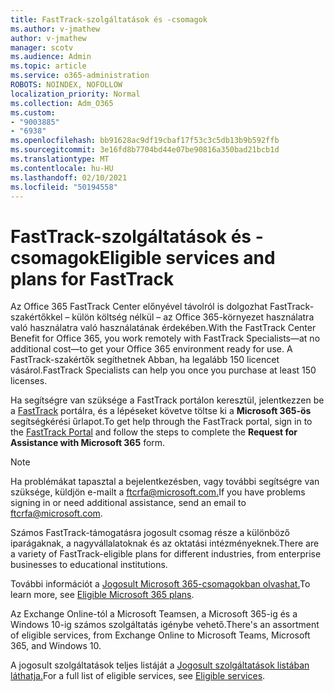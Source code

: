 ```yaml
---
title: FastTrack-szolgáltatások és -csomagok
ms.author: v-jmathew
author: v-jmathew
manager: scotv
ms.audience: Admin
ms.topic: article
ms.service: o365-administration
ROBOTS: NOINDEX, NOFOLLOW
localization_priority: Normal
ms.collection: Adm_O365
ms.custom:
- "9003885"
- "6938"
ms.openlocfilehash: bb91628ac9df19cbaf17f53c3c5db13b9b592ffb
ms.sourcegitcommit: 3e16fd8b7704bd44e07be90816a350bad21bcb1d
ms.translationtype: MT
ms.contentlocale: hu-HU
ms.lasthandoff: 02/10/2021
ms.locfileid: "50194558"
---
```

# <a name="eligible-services-and-plans-for-fasttrack"></a><span data-ttu-id="a44c6-102">FastTrack-szolgáltatások és -csomagok</span><span class="sxs-lookup"><span data-stu-id="a44c6-102">Eligible services and plans for FastTrack</span></span>

<span data-ttu-id="a44c6-103">Az Office 365 FastTrack Center előnyével távolról is dolgozhat FastTrack-szakértőkkel – külön költség nélkül – az Office 365-környezet használatra való használatra való használatának érdekében.</span><span class="sxs-lookup"><span data-stu-id="a44c6-103">With the FastTrack Center Benefit for Office 365, you work remotely with FastTrack Specialists—at no additional cost—to get your Office 365 environment ready for use.</span></span> <span data-ttu-id="a44c6-104">A FastTrack-szakértők segíthetnek Abban, ha legalább 150 licencet vásárol.</span><span class="sxs-lookup"><span data-stu-id="a44c6-104">FastTrack Specialists can help you once you purchase at least 150 licenses.</span></span>

<span data-ttu-id="a44c6-105">Ha segítségre van szüksége a FastTrack portálon keresztül, jelentkezzen be a [FastTrack](https://go.microsoft.com/fwlink/?linkid=2125443) portálra, és a lépéseket követve töltse ki a **Microsoft 365-ös** segítségkérési űrlapot.</span><span class="sxs-lookup"><span data-stu-id="a44c6-105">To get help through the FastTrack portal, sign in to the [FastTrack Portal](https://go.microsoft.com/fwlink/?linkid=2125443) and follow the steps to complete the **Request for Assistance with Microsoft 365** form.</span></span>

> [!NOTE]
> <span data-ttu-id="a44c6-106">Ha problémákat tapasztal a bejelentkezésben, vagy további segítségre van szüksége, küldjön e-mailt a [ftcrfa@microsoft.com.](mailto:ftcrfa@microsoft.com)</span><span class="sxs-lookup"><span data-stu-id="a44c6-106">If you have problems signing in or need additional assistance, send an email to [ftcrfa@microsoft.com](mailto:ftcrfa@microsoft.com).</span></span>

<span data-ttu-id="a44c6-107">Számos FastTrack-támogatásra jogosult csomag része a különböző iparágaknak, a nagyvállalatoknak és az oktatási intézményeknek.</span><span class="sxs-lookup"><span data-stu-id="a44c6-107">There are a variety of FastTrack-eligible plans for different industries, from enterprise businesses to educational institutions.</span></span>

<span data-ttu-id="a44c6-108">További információt a [Jogosult Microsoft 365-csomagokban olvashat.](https://go.microsoft.com/fwlink/?linkid=2125459)</span><span class="sxs-lookup"><span data-stu-id="a44c6-108">To learn more, see [Eligible Microsoft 365 plans](https://go.microsoft.com/fwlink/?linkid=2125459).</span></span>

<span data-ttu-id="a44c6-109">Az Exchange Online-tól a Microsoft Teamsen, a Microsoft 365-ig és a Windows 10-ig számos szolgáltatás igénybe vehető.</span><span class="sxs-lookup"><span data-stu-id="a44c6-109">There's an assortment of eligible services, from Exchange Online to Microsoft Teams, Microsoft 365, and Windows 10.</span></span>

<span data-ttu-id="a44c6-110">A jogosult szolgáltatások teljes listáját a [Jogosult szolgáltatások listában láthatja.](https://go.microsoft.com/fwlink/?linkid=2125636)</span><span class="sxs-lookup"><span data-stu-id="a44c6-110">For a full list of eligible services, see [Eligible services](https://go.microsoft.com/fwlink/?linkid=2125636).</span></span>

